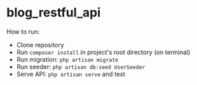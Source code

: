 # blog_restful_api
How to run:
- Clone repository
- Run `composer install` in project's root directory (on terminal)
- Run migration: `php artisan migrate`
- Run seeder: `php artisan db:seed UserSeeder`
- Serve API: `php artisan serve` and test
